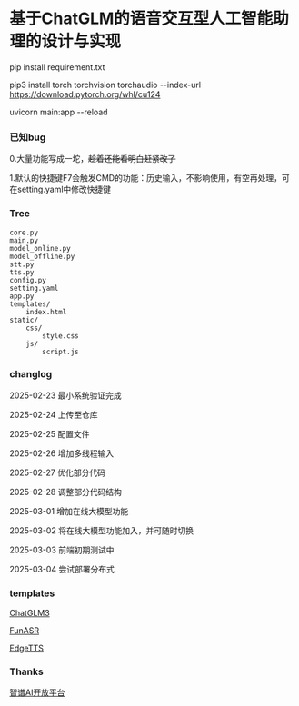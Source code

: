# 基于ChatGLM的语音交互型人工智能助理的设计与实现

pip install requirement.txt

pip3 install torch torchvision torchaudio --index-url https://download.pytorch.org/whl/cu124

uvicorn main:app --reload

### 已知bug

0.大量功能写成一坨，~~趁着还能看明白赶紧改了~~

1.默认的快捷键F7会触发CMD的功能：历史输入，不影响使用，有空再处理，可在setting.yaml中修改快捷键

### Tree
    core.py
    main.py
    model_online.py
    model_offline.py
    stt.py
    tts.py
    config.py
    setting.yaml
    app.py
    templates/
        index.html
    static/
        css/
            style.css
        js/
            script.js

### changlog

2025-02-23 最小系统验证完成

2025-02-24 上传至仓库

2025-02-25 配置文件

2025-02-26 增加多线程输入

2025-02-27 优化部分代码

2025-02-28 调整部分代码结构

2025-03-01 增加在线大模型功能

2025-03-02 将在线大模型功能加入，并可随时切换

2025-03-03 前端初期测试中

2025-03-04 尝试部署分布式

### templates

[ChatGLM3](https://github.com/THUDM/ChatGLM3)

[FunASR](https://github.com/modelscope/FunASR)

[EdgeTTS](https://github.com/rany2/edge-tts)

### Thanks

[智谱AI开放平台](https://bigmodel.cn/)